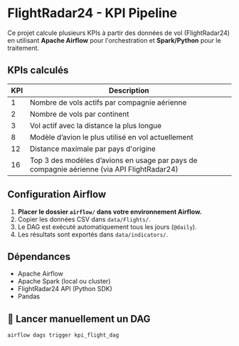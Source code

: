 # FlightRadar24 - KPI Pipeline

Ce projet calcule plusieurs KPIs à partir des données de vol (FlightRadar24) en utilisant **Apache Airflow** pour l'orchestration et **Spark/Python** pour le traitement.

## KPIs calculés

| KPI | Description |
|-----|-------------|
| 1   | Nombre de vols actifs par compagnie aérienne |
| 2   | Nombre de vols par continent |
| 3   | Vol actif avec la distance la plus longue |
| 8   | Modèle d’avion le plus utilisé en vol actuellement |
| 12  | Distance maximale par pays d'origine |
| 16  | Top 3 des modèles d’avions en usage par pays de compagnie aérienne (via API FlightRadar24) |

 
## Configuration Airflow

1. **Placer le dossier `airflow/` dans votre environnement Airflow.**
2. Copier les données CSV dans `data/Flights/`.
3. Le DAG est exécuté automatiquement tous les jours (`@daily`).
4. Les résultats sont exportés dans `data/indicators/`.

## Dépendances

- Apache Airflow
- Apache Spark (local ou cluster)
- FlightRadar24 API (Python SDK)
- Pandas

## 🚀 Lancer manuellement un DAG

```bash
airflow dags trigger kpi_flight_dag
